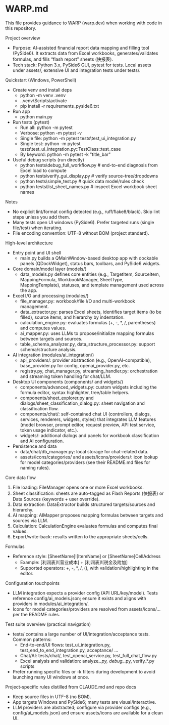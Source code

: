 # WARP.md

This file provides guidance to WARP (warp.dev) when working with code in this repository.

Project overview
- Purpose: AI-assisted financial report data mapping and filling tool (PySide6). It extracts data from Excel workbooks, generates/validates formulas, and fills “flash report” sheets (快报表).
- Tech stack: Python 3.x, PySide6 GUI, pytest for tests. Local assets under assets/, extensive UI and integration tests under tests/.

Quickstart (Windows, PowerShell)
- Create venv and install deps
  - python -m venv .venv
  - .\.venv\Scripts\activate
  - pip install -r requirements_pyside6.txt
- Run app
  - python main.py
- Run tests (pytest)
  - Run all: python -m pytest
  - Verbose: python -m pytest -v
  - Single file: python -m pytest tests\test_ui_integration.py
  - Single test: python -m pytest tests\test_ui_integration.py::TestClass::test_case
  - By keyword: python -m pytest -k "title_bar"
- Useful debug scripts (run directly)
  - python tests\debug_full_workflow.py  # end-to-end diagnosis from Excel load to compute
  - python tests\verify_gui_display.py   # verify source-tree/dropdowns
  - python tests\simple_test.py          # quick data model/rules check
  - python tests\list_sheet_names.py     # inspect Excel workbook sheet names

Notes
- No explicit lint/format config detected (e.g., ruff/flake8/black). Skip lint steps unless you add them.
- Many tests open UI windows (PySide6). Prefer targeted runs (single file/test) when iterating.
- File encoding convention: UTF-8 without BOM (project standard).

High-level architecture
- Entry point and UI shell
  - main.py builds a QMainWindow-based desktop app with dockable panels (QDockWidget), status bars, toolbars, and PySide6 widgets.
- Core domain/model layer (models/)
  - data_models.py defines core entities (e.g., TargetItem, SourceItem, MappingFormula, WorkbookManager, SheetType, MappingTemplate), statuses, and template management used across the app.
- Excel I/O and processing (modules/)
  - file_manager.py: workbook/file I/O and multi-workbook management.
  - data_extractor.py: parses Excel sheets, identifies target items (to be filled), source items, and hierarchy by indentation.
  - calculation_engine.py: evaluates formulas (+, -, *, /, parentheses) and computes values.
  - ai_mapper.py: uses LLMs to propose/initialize mapping formulas between targets and sources.
  - table_schema_analyzer.py, data_structure_processor.py: support schema/structure analysis.
- AI integration (modules/ai_integration/)
  - api_providers/: provider abstraction (e.g., OpenAI-compatible), base_provider.py for config, openai_provider.py, etc.
  - registry.py, chat_manager.py, streaming_handler.py: orchestration and streaming token handling for chat/LLM.
- Desktop UI components (components/ and widgets/)
  - components/advanced_widgets.py: custom widgets including the formula editor, syntax highlighter, tree/table helpers.
  - components/sheet_explorer.py and dialogs/sheet_classification_dialog.py: sheet navigation and classification flow.
  - components/chat/: self-contained chat UI (controllers, dialogs, services, renderers, widgets, styles) that integrates LLM features (model browser, prompt editor, request preview, API test service, token usage indicator, etc.).
  - widgets/: additional dialogs and panels for workbook classification and AI configuration.
- Persistence and data
  - data/chat/db_manager.py: local storage for chat-related data.
  - assets/icons/categories/ and assets/icons/providers/: icon lookup for model categories/providers (see their README.md files for naming rules).

Core data flow
1) File loading: FileManager opens one or more Excel workbooks.
2) Sheet classification: sheets are auto-tagged as Flash Reports (快报表) or Data Sources (keywords + user override).
3) Data extraction: DataExtractor builds structured targets/sources and hierarchy.
4) AI mapping: AIMapper proposes mapping formulas between targets and sources via LLM.
5) Calculation: CalculationEngine evaluates formulas and computes final values.
6) Export/write-back: results written to the appropriate sheets/cells.

Formulas
- Reference style: [SheetName]![ItemName] or [SheetName]CellAddress
  - Example: [利润表]![营业成本] + [利润表]![税金及附加]
  - Supported operators: +, -, *, /, (), with validation/highlighting in the editor.

Configuration touchpoints
- LLM integration expects a provider config (API URL/key/model). Tests reference config/ai_models.json; ensure it exists and aligns with providers in modules/ai_integration/.
- Icons for model categories/providers are resolved from assets/icons/... per the README rules.

Test suite overview (practical navigation)
- tests/ contains a large number of UI/integration/acceptance tests. Common patterns:
  - End-to-end/UI flows: test_ui_integration.py, test_end_to_end_integration.py, acceptance/ ...
  - Chat/AI: tests/chat/, test_openai_service.py, test_full_chat_flow.py
  - Excel analysis and validation: analyze_*.py, debug_*.py, verify_*.py scripts
- Prefer running specific files or -k filters during development to avoid launching many UI windows at once.

Project-specific rules distilled from CLAUDE.md and repo docs
- Keep source files in UTF-8 (no BOM).
- App targets Windows and PySide6; many tests are visual/interactive.
- LLM providers are abstracted; configure via provider configs (e.g., config/ai_models.json) and ensure assets/icons are available for a clean UI.
